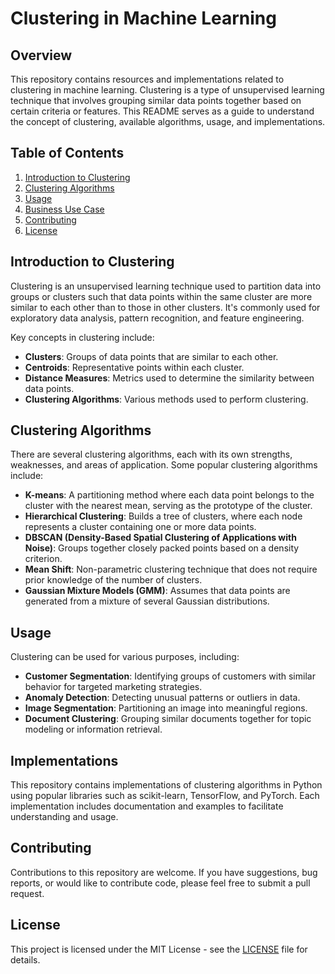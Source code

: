 # Clustering in Machine Learning

## Overview

This repository contains resources and implementations related to clustering in machine learning. Clustering is a type of unsupervised learning technique that involves grouping similar data points together based on certain criteria or features. This README serves as a guide to understand the concept of clustering, available algorithms, usage, and implementations.

## Table of Contents

1. [Introduction to Clustering](#introduction-to-clustering)
2. [Clustering Algorithms](#clustering-algorithms)
3. [Usage](#usage)
4. [Business Use Case](#business-use-case)
5. [Contributing](#contributing)
6. [License](#license)

## Introduction to Clustering

Clustering is an unsupervised learning technique used to partition data into groups or clusters such that data points within the same cluster are more similar to each other than to those in other clusters. It's commonly used for exploratory data analysis, pattern recognition, and feature engineering.

Key concepts in clustering include:

- **Clusters**: Groups of data points that are similar to each other.
- **Centroids**: Representative points within each cluster.
- **Distance Measures**: Metrics used to determine the similarity between data points.
- **Clustering Algorithms**: Various methods used to perform clustering.

## Clustering Algorithms

There are several clustering algorithms, each with its own strengths, weaknesses, and areas of application. Some popular clustering algorithms include:

- **K-means**: A partitioning method where each data point belongs to the cluster with the nearest mean, serving as the prototype of the cluster.
- **Hierarchical Clustering**: Builds a tree of clusters, where each node represents a cluster containing one or more data points.
- **DBSCAN (Density-Based Spatial Clustering of Applications with Noise)**: Groups together closely packed points based on a density criterion.
- **Mean Shift**: Non-parametric clustering technique that does not require prior knowledge of the number of clusters.
- **Gaussian Mixture Models (GMM)**: Assumes that data points are generated from a mixture of several Gaussian distributions.

## Usage

Clustering can be used for various purposes, including:

- **Customer Segmentation**: Identifying groups of customers with similar behavior for targeted marketing strategies.
- **Anomaly Detection**: Detecting unusual patterns or outliers in data.
- **Image Segmentation**: Partitioning an image into meaningful regions.
- **Document Clustering**: Grouping similar documents together for topic modeling or information retrieval.

## Implementations

This repository contains implementations of clustering algorithms in Python using popular libraries such as scikit-learn, TensorFlow, and PyTorch. Each implementation includes documentation and examples to facilitate understanding and usage.

## Contributing

Contributions to this repository are welcome. If you have suggestions, bug reports, or would like to contribute code, please feel free to submit a pull request.

## License

This project is licensed under the MIT License - see the [LICENSE](LICENSE) file for details.
